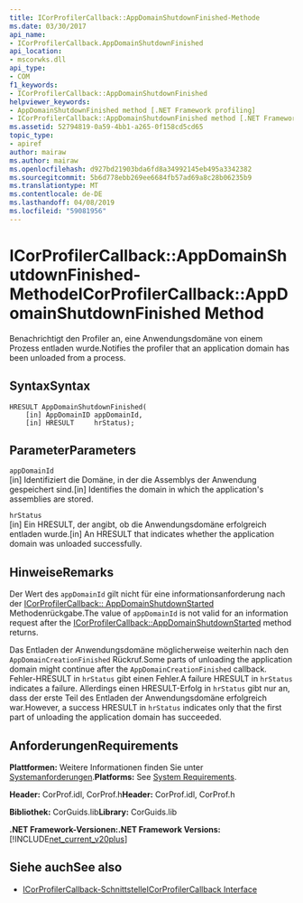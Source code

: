 ```yaml
---
title: ICorProfilerCallback::AppDomainShutdownFinished-Methode
ms.date: 03/30/2017
api_name:
- ICorProfilerCallback.AppDomainShutdownFinished
api_location:
- mscorwks.dll
api_type:
- COM
f1_keywords:
- ICorProfilerCallback::AppDomainShutdownFinished
helpviewer_keywords:
- AppDomainShutdownFinished method [.NET Framework profiling]
- ICorProfilerCallback::AppDomainShutdownFinished method [.NET Framework profiling]
ms.assetid: 52794819-0a59-4bb1-a265-0f158cd5cd65
topic_type:
- apiref
author: mairaw
ms.author: mairaw
ms.openlocfilehash: d927bd21903bda6fd8a34992145eb495a3342382
ms.sourcegitcommit: 5b6d778ebb269ee6684fb57ad69a8c28b06235b9
ms.translationtype: MT
ms.contentlocale: de-DE
ms.lasthandoff: 04/08/2019
ms.locfileid: "59081956"
---
```

# <a name="icorprofilercallbackappdomainshutdownfinished-method"></a><span data-ttu-id="e736d-102">ICorProfilerCallback::AppDomainShutdownFinished-Methode</span><span class="sxs-lookup"><span data-stu-id="e736d-102">ICorProfilerCallback::AppDomainShutdownFinished Method</span></span>
<span data-ttu-id="e736d-103">Benachrichtigt den Profiler an, eine Anwendungsdomäne von einem Prozess entladen wurde.</span><span class="sxs-lookup"><span data-stu-id="e736d-103">Notifies the profiler that an application domain has been unloaded from a process.</span></span>  
  
## <a name="syntax"></a><span data-ttu-id="e736d-104">Syntax</span><span class="sxs-lookup"><span data-stu-id="e736d-104">Syntax</span></span>  
  
```  
HRESULT AppDomainShutdownFinished(  
    [in] AppDomainID appDomainId,  
    [in] HRESULT     hrStatus);  
```  
  
## <a name="parameters"></a><span data-ttu-id="e736d-105">Parameter</span><span class="sxs-lookup"><span data-stu-id="e736d-105">Parameters</span></span>  
 `appDomainId`  
 <span data-ttu-id="e736d-106">[in] Identifiziert die Domäne, in der die Assemblys der Anwendung gespeichert sind.</span><span class="sxs-lookup"><span data-stu-id="e736d-106">[in] Identifies the domain in which the application's assemblies are stored.</span></span>  
  
 `hrStatus`  
 <span data-ttu-id="e736d-107">[in] Ein HRESULT, der angibt, ob die Anwendungsdomäne erfolgreich entladen wurde.</span><span class="sxs-lookup"><span data-stu-id="e736d-107">[in] An HRESULT that indicates whether the application domain was unloaded successfully.</span></span>  
  
## <a name="remarks"></a><span data-ttu-id="e736d-108">Hinweise</span><span class="sxs-lookup"><span data-stu-id="e736d-108">Remarks</span></span>  
 <span data-ttu-id="e736d-109">Der Wert des `appDomainId` gilt nicht für eine informationsanforderung nach der [ICorProfilerCallback:: AppDomainShutdownStarted](../../../../docs/framework/unmanaged-api/profiling/icorprofilercallback-appdomainshutdownstarted-method.md) Methodenrückgabe.</span><span class="sxs-lookup"><span data-stu-id="e736d-109">The value of `appDomainId` is not valid for an information request after the [ICorProfilerCallback::AppDomainShutdownStarted](../../../../docs/framework/unmanaged-api/profiling/icorprofilercallback-appdomainshutdownstarted-method.md) method returns.</span></span>  
  
 <span data-ttu-id="e736d-110">Das Entladen der Anwendungsdomäne möglicherweise weiterhin nach den `AppDomainCreationFinished` Rückruf.</span><span class="sxs-lookup"><span data-stu-id="e736d-110">Some parts of unloading the application domain might continue after the `AppDomainCreationFinished` callback.</span></span> <span data-ttu-id="e736d-111">Fehler-HRESULT in `hrStatus` gibt einen Fehler.</span><span class="sxs-lookup"><span data-stu-id="e736d-111">A failure HRESULT in `hrStatus` indicates a failure.</span></span> <span data-ttu-id="e736d-112">Allerdings einen HRESULT-Erfolg in `hrStatus` gibt nur an, dass der erste Teil des Entladen der Anwendungsdomäne erfolgreich war.</span><span class="sxs-lookup"><span data-stu-id="e736d-112">However, a success HRESULT in `hrStatus` indicates only that the first part of unloading the application domain has succeeded.</span></span>  
  
## <a name="requirements"></a><span data-ttu-id="e736d-113">Anforderungen</span><span class="sxs-lookup"><span data-stu-id="e736d-113">Requirements</span></span>  
 <span data-ttu-id="e736d-114">**Plattformen:** Weitere Informationen finden Sie unter [Systemanforderungen](../../../../docs/framework/get-started/system-requirements.md).</span><span class="sxs-lookup"><span data-stu-id="e736d-114">**Platforms:** See [System Requirements](../../../../docs/framework/get-started/system-requirements.md).</span></span>  
  
 <span data-ttu-id="e736d-115">**Header:** CorProf.idl, CorProf.h</span><span class="sxs-lookup"><span data-stu-id="e736d-115">**Header:** CorProf.idl, CorProf.h</span></span>  
  
 <span data-ttu-id="e736d-116">**Bibliothek:** CorGuids.lib</span><span class="sxs-lookup"><span data-stu-id="e736d-116">**Library:** CorGuids.lib</span></span>  
  
 **<span data-ttu-id="e736d-117">.NET Framework-Versionen:</span><span class="sxs-lookup"><span data-stu-id="e736d-117">.NET Framework Versions:</span></span>** [!INCLUDE[net_current_v20plus](../../../../includes/net-current-v20plus-md.md)]  
  
## <a name="see-also"></a><span data-ttu-id="e736d-118">Siehe auch</span><span class="sxs-lookup"><span data-stu-id="e736d-118">See also</span></span>

- [<span data-ttu-id="e736d-119">ICorProfilerCallback-Schnittstelle</span><span class="sxs-lookup"><span data-stu-id="e736d-119">ICorProfilerCallback Interface</span></span>](../../../../docs/framework/unmanaged-api/profiling/icorprofilercallback-interface.md)
